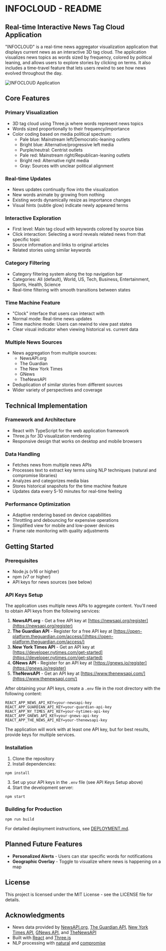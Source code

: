 # INFOCLOUD - README

## Real-time Interactive News Tag Cloud Application

"INFOCLOUD" is a real-time news aggregator visualization application that displays current news as an interactive 3D tag cloud. The application visualizes news topics as words sized by frequency, colored by political leaning, and allows users to explore stories by clicking on terms. It also includes a time-travel feature that lets users rewind to see how news evolved throughout the day.

![INFOCLOUD Application](https://example.com/screenshot.png)

## Core Features

### Primary Visualization
- 3D tag cloud using Three.js where words represent news topics
- Words sized proportionally to their frequency/importance
- Color coding based on media political spectrum:
  - Pale blue: Mainstream left/Democratic-leaning outlets
  - Bright blue: Alternative/progressive left media
  - Purple/neutral: Centrist outlets
  - Pale red: Mainstream right/Republican-leaning outlets
  - Bright red: Alternative right media
  - Gray: Sources with unclear political alignment

### Real-time Updates
- News updates continually flow into the visualization
- New words animate by growing from nothing
- Existing words dynamically resize as importance changes
- Visual hints (subtle glow) indicate newly appeared terms

### Interactive Exploration
- First level: Main tag cloud with keywords colored by source bias
- Click interaction: Selecting a word reveals related news from that specific topic
- Source information and links to original articles
- Related stories using similar keywords

### Category Filtering
- Category filtering system along the top navigation bar
- Categories: All (default), World, US, Tech, Business, Entertainment, Sports, Health, Science
- Real-time filtering with smooth transitions between states

### Time Machine Feature
- "Clock" interface that users can interact with
- Normal mode: Real-time news updates
- Time machine mode: Users can rewind to view past states
- Clear visual indicator when viewing historical vs. current data

### Multiple News Sources
- News aggregation from multiple sources:
  - NewsAPI.org
  - The Guardian
  - The New York Times
  - GNews
  - TheNewsAPI
- Deduplication of similar stories from different sources
- Wider variety of perspectives and coverage

## Technical Implementation

### Framework and Architecture
- React with TypeScript for the web application framework
- Three.js for 3D visualization rendering
- Responsive design that works on desktop and mobile browsers

### Data Handling
- Fetches news from multiple news APIs
- Processes text to extract key terms using NLP techniques (natural and compromise libraries)
- Analyzes and categorizes media bias
- Stores historical snapshots for the time machine feature
- Updates data every 5-10 minutes for real-time feeling

### Performance Optimization
- Adaptive rendering based on device capabilities
- Throttling and debouncing for expensive operations
- Simplified view for mobile and low-power devices
- Frame rate monitoring with quality adjustments

## Getting Started

### Prerequisites
- Node.js (v16 or higher)
- npm (v7 or higher)
- API keys for news sources (see below)

### API Keys Setup
The application uses multiple news APIs to aggregate content. You'll need to obtain API keys from the following services:

1. **NewsAPI.org** - Get a free API key at [https://newsapi.org/register](https://newsapi.org/register)
2. **The Guardian API** - Register for a free API key at [https://open-platform.theguardian.com/access/](https://open-platform.theguardian.com/access/)
3. **New York Times API** - Get an API key at [https://developer.nytimes.com/get-started](https://developer.nytimes.com/get-started)
4. **GNews API** - Register for an API key at [https://gnews.io/register](https://gnews.io/register)
5. **TheNewsAPI** - Get an API key at [https://www.thenewsapi.com/](https://www.thenewsapi.com/)

After obtaining your API keys, create a `.env` file in the root directory with the following content:
```
REACT_APP_NEWS_API_KEY=your-newsapi-key
REACT_APP_GUARDIAN_API_KEY=your-guardian-api-key
REACT_APP_NY_TIMES_API_KEY=your-nytimes-api-key
REACT_APP_GNEWS_API_KEY=your-gnews-api-key
REACT_APP_THE_NEWS_API_KEY=your-thenewsapi-key
```

The application will work with at least one API key, but for best results, provide keys for multiple services.

### Installation
1. Clone the repository
2. Install dependencies:
```
npm install
```
3. Set up your API keys in the `.env` file (see API Keys Setup above)
4. Start the development server:
```
npm start
```

### Building for Production
```
npm run build
```

For detailed deployment instructions, see [DEPLOYMENT.md](./DEPLOYMENT.md).

## Planned Future Features
- **Personalized Alerts** - Users can star specific words for notifications
- **Geographic Overlay** - Toggle to visualize where news is happening on a map

## License
This project is licensed under the MIT License - see the LICENSE file for details.

## Acknowledgments
- News data provided by [NewsAPI.org](https://newsapi.org/), [The Guardian API](https://open-platform.theguardian.com/), [New York Times API](https://developer.nytimes.com/), [GNews API](https://gnews.io/), and [TheNewsAPI](https://www.thenewsapi.com/)
- Built with [React](https://reactjs.org/) and [Three.js](https://threejs.org/)
- NLP processing with [natural](https://github.com/NaturalNode/natural) and [compromise](https://github.com/spencermountain/compromise)
